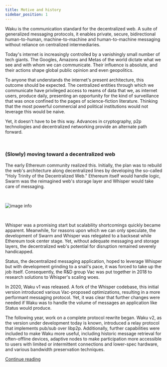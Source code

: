 ```yaml
---
title: Motive and history
sidebar_position: 1
---
```


Waku is the communication standard for the decentralized web. A suite of generalized messaging protocols, it enables private, secure, bidirectional human-to-human, machine-to-machine and human-to-machine messaging without reliance on centralized intermediaries.

Today's internet is increasingly controlled by a vanishingly small number of tech giants. The Googles, Amazons and Metas of the world dictate what we see and with whom we can communicate. Their influence is absolute, and their actions shape global public opinion and even geopolitics. 

To anyone that understands the internet's present architecture, this outcome should be expected. The centralized entities through which we communicate have privileged access to reams of data that we, as internet users, produce daily, presenting an opportunity for the kind of surveillance that was once confined to the pages of science-fiction literature. Thinking that the most powerful commercial and political institutions would not leverage this would be naive. 

Yet, it doesn't have to be this way. Advances in cryptography, p2p technologies and decentralized networking provide an alternate path forward.

<br/>

### (Slowly) moving toward a decentralized web

The early Ethereum community realized this. Initially, the plan was to rebuild the web's architecture along decentralized lines by developing the so-called "Holy Trinity of the Decentralized Web." Ethereum itself would handle logic, Swarm was the reimagined web's storage layer and Whisper would take care of messaging. 


<br/>

![image info](/subpages/history.png)

<br/>

Whisper was a promising start but scalability shortcomings quickly became apparent. Meanwhile, for reasons upon which we can only speculate, the development of Swarm and Whisper was relegated to a backseat while Ethereum took center stage. Yet, without adequate messaging and storage layers, the decentralized web's potential for disruption remained severely handicapped.

Status, the decentralized messaging application, hoped to leverage Whisper but with development grinding to a snail's pace, it was forced to take up the job itself. Consequently, the R&D group Vac was put together in 2018 to research solutions to Whisper's scaling woes.

In 2020, Waku v1 was released. A fork of the Whisper codebase, this initial version introduced various Vac-proposed optimizations, resulting in a more performant messaging protocol. Yet, it was clear that further changes were needed if Waku was to handle the volume of messages an application like Status would produce.  

The following year, work on a complete protocol rewrite began. Waku v2, as the version under development today is known, introduced a relay protocol that implements pub/sub over libp2p. Additionally, further capabilities were included to make Waku more useful, including historic message retrieval for often-offline devices, adaptive nodes to make participation more accessible to users with limited or intermittent connections and lower-spec hardware, and various bandwidth preservation techniques.   

[Continue reading](docs/architect)